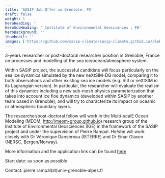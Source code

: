 ```yaml
---
title: 'SASIP Job Offer in Grenoble, FR'
draft: false
weight: 1
heroHeading: ''
heroSubHeading: ' Institute of Environmental Geosciences , FR'
heroBackground: ''
thumbnail: ''
images: ['https://github.com/sasip-climate/sasip-climate.github.io/blob/master/static/images/ice.jpg']
---
```


3-years researcher or post-doctoral researcher position in Grenoble, France on processes and modelling of the sea ice/ocean/atmosphere system. 

Within SASIP project, the successful candidate will focus particularly on the sea ice dynamics simulated by the new neXtSIM-DG model, comparing it to both observations and other existing sea ice models (e.g. SI3 or neXtSIM in its Lagrangian version). In particular, the researcher will evaluate the realism of this dynamics including a new sub-mesh physics parameterization that takes into account ice floe dynamics (developed within SASIP by another team based in Grenoble), and will try to characterize its impact on oceanic or atmospheric boundary layers.

The researcher/post-doctoral fellow will work in the Multi-scalE Ocean Modeling (MEOM, http://meom-group.github.io) research group of the Institute of Environmental Geosciences (IGE) in the framework of the SASIP project and under the supervision of Pierre Rampal. He/she will work closely with Dr Véronique Dansereau (ISTERRE) and Dr Einar Olason (NERSC, Bergen/Norway).

More information and the application link can be found [here](https://emploi.cnrs.fr/Offres/CDD/UMR5001-ALEVIA-004/Default.aspx?lang=EN)


Start date: as soon as possible

Contact: pierre.rampal(at)univ-grenoble-alpes.fr 



